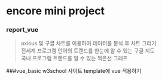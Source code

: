 encore mini project
==========================
### report_vue
> axious 및 구글 차트를 이용하여 데이터를 분석 후 차트 그리기<br>
> 전세계 프로그램 언어의 트랜드를 한눈에 알 수 있는 구글 지도<br>
> 국내 프로그램 트랜드를 알 수 있는 꺽은선 그래프<br>

###vue_basic
w3school 사이트 template에 vue 적용하기



